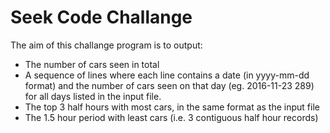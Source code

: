 # Seek Code Challange

The aim of this challange program is to output:

- The number of cars seen in total
- A sequence of lines where each line contains a date (in yyyy-mm-dd format) and the number of cars seen on that day (eg. 2016-11-23 289) for all days listed in the input file.
-  The top 3 half hours with most cars, in the same format as the input file
- The 1.5 hour period with least cars (i.e. 3 contiguous half hour records)
